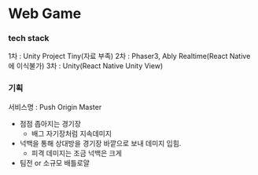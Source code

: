 # Web Game

### tech stack
1차 : Unity Project Tiny(자료 부족)
2차 : Phaser3, Ably Realtime(React Native에 이식불가)
3차 : Unity(React Native Unity View)

### 기획
 서비스명 : Push Origin Master

 - 점점 좁아지는 경기장
   - 배그 자기장처럼 지속데미지
 - 넉백을 통해 상대방을 경기장 바깥으로 보내 데미지 입힘.
   - 피격 데미지는 조금 넉백은 크게 
 - 팀전 or 소규모 배틀로얄